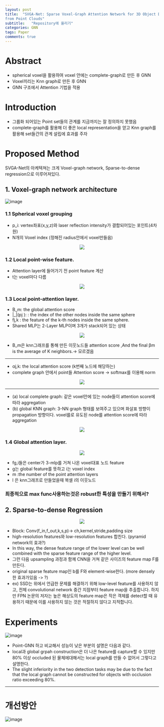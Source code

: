 ```yaml
---
layout: post
title:  "SVGA-Net: Sparse Voxel-Graph Attention Network for 3D Object Detection
from Point Clouds"
subtitle:   "Repository에 올리기"
categories: GNN
tags: Paper
comments: true
---
```


# Abstract 
+ spherical voxel을 활용하여 voxel 안에는 complete-graph로 만든 후 GNN
+ Voxel끼리는 Knn graph로 만든 후 GNN
+ GNN 구조에서 Attention 기법을 적용 


# Introduction 
+ 그룹화 되어있는 Point set들의 관계를 지금까지는 잘 정의하지 못했음
+ complete-graph를 활용해 더 좋은 local representation을 얻고  Knn graph를 활용해 set들간의 관계 설립에 효과를 주자


# Proposed Method

SVGA-Net의 아케텍쳐는 크게 Voxel-graph network, Sparse-to-dense regression으로 이루어져있다. 

## 1. Voxel-graph network architecture

![image](https://user-images.githubusercontent.com/70193130/183867315-3a1a969e-0497-4256-b1bc-5940847a2b30.png)


### 1.1 Spherical voxel grouping
+ p_i: vertex좌표(x,y,z)와 laser reflection intensity가 결합되어있는 포인트(4차원)
+ N개의 Voxel index (정해진 radius안에서 voxel만들음)

<p align="center">
  <image src="https://user-images.githubusercontent.com/70193130/183871324-9246426f-3f07-491a-b365-f35dfe859834.png" />
</p>

### 1.2 Local point-wise feature. 
+ Attention layer에 들어가기 전 point feature 계산
+ t는 voxel마다 다름
<p align="center">
  <image src="https://user-images.githubusercontent.com/70193130/183871339-929bdf01-6c7c-416c-b4d8-ff7b8220f8e2.png" />
</p>

### 1.3 Local point-attention layer.
+ B_m: the global attention score
+ |_|(pj ): : the
index of the other nodes inside the same sphere
+ fj,k :
the feature of the k-th nodes inside the same sphere.
+ Shared MLP는 2-Layer MLP이며 3개가 stack되어 있는 상태
<p align="center">
  <image src="https://user-images.githubusercontent.com/70193130/183869409-e9e5d06c-d245-41b6-bd3c-5dab690fbdbb.png" />
</p>

+ B_m은 knn그래프를 통해 만든 이웃노드들 attention score ,And the final βm is the average of K neighbors.-> 모르겠음

---
+ αj,k: the local attention score (k번째 노드에 해당하는)
+ complete graph 안에서 point들 Attention score -> softmax를 이용해 norm

<p align="center">
  <image src="https://user-images.githubusercontent.com/70193130/183869434-19bbb964-1e7e-4d87-bbf9-478c97d9c9e3.png" />
</p>

---
+ (a) local complete graph: 같은 voxel안에 있는 node들이 attention score에 따라 aggregation
+ (b) global KNN graph: 3-NN graph 형태를 보여주고 있으며 화살표 방향이 propagation 방향이다. voxel를로 유도된 node를 attention score에 따라 aggregation



<p align="center">
  <image src="https://user-images.githubusercontent.com/70193130/183869440-fe2882a5-ab82-4dbe-8c5e-0dc0f822fa1b.png" />
</p>

### 1.4 Global attention layer.
<p align="center">
  <image src="https://user-images.githubusercontent.com/70193130/183869448-0afbfa49-f3e8-472f-ad26-0c97d6ea79bf.png" />
</p>

+ fg,i들은 center가 3-mlp를 거쳐 나온 voxel대표 노드 feature
+ g는 global feature를 뜻하고 i는 voxel index 
+ m :the number of the point attention layers
+ l 은 knn그래프로 만들었을때 복셀 i의 이웃노드 

### 최종적으로 max func사용하는것은 robust한 특성을 만들기 위해서?

## 2. Sparse-to-dense Regression

<p align="center">
  <image src="https://user-images.githubusercontent.com/70193130/184832918-33e69058-9e31-4aab-9897-0affd57371a5.png" />
</p>

+ Block: Conv(f_in,f_out,k,s,p)-> ch,kernel,stride,padding size
+ high-resolution features와 low-resolution features 합친다. (pyramid network의 효과?)
+ In this way, the dense feature range of the lower level can be well combined with the sparse feature range of the higher level.
+ 그런 다음 upsampling 과정과 함께 CNN을 거쳐 같은 사이즈의 feature map F를 만든다. 
+ original sparse feature map인 b를 F와 element-wise한다. (more densely 한 효과가있음 -> ?)
+ ex) SSD는 위에서 언급한 문제를 해결하기 위해 low-level feature를 사용하지 않고, 전체 convolutional network 중간 지점부터 feature map을 추출합니다. 하지만 FPN 논문의 저자는 높은 해상도의 feature map은 작은 객체를 detect할 때 유용하기 때문에 이를 사용하지 않는 것은 적절하지 않다고 지적합니다.
# Experiments
![image](https://user-images.githubusercontent.com/70193130/185074527-f8165118-ab1b-4ed3-aa7c-ae925c256eba.png)

+ Point-GNN 하고 비교해서 성능이 낮은 부분의 설명은 다음과 같다. 
+ local과 global grpah construction은 더 나은 feature를 capture할 수 있지만
80% 이상 occluded 된 물체에대해서는 local graph를 만들 수 없어서 그렇다고 설명한다. 
+ The slight inferiority in the two detection tasks may be due to the
fact that the local graph cannot be constructed for objects
with occlusion ratio exceeding 80%.



---
# 개선방안
![image](https://user-images.githubusercontent.com/70193130/189040855-ddc861d8-39fd-433d-aaee-4aa3d34d2639.png)
